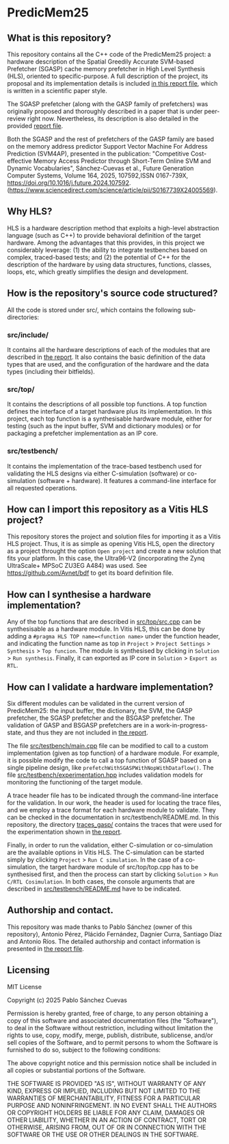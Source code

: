 # PredicMem25

## What is this repository?

This repository contains all the C++ code of the PredicMem25 project: a hardware description of the Spatial Greedily Accurate SVM-based Prefetcher (SGASP) cache memory prefetcher in High Level Synthesis (HLS), oriented to specific-purpose. A full description of the project, its proposal and its implementation details is included [in this report file](report.pdf), which is written in a scientific paper style.

The SGASP prefetcher (along with the GASP family of prefetchers) was originally proposed and thoroughly described in a paper that is under peer-review right now. Nevertheless, its description is also detailed in the provided [report file](report.pdf).

Both the SGASP and the rest of prefetchers of the GASP family are based on the memory address predictor Support Vector Machine For Address Prediction (SVM4AP), presented in the publication: "Competitive Cost-effective Memory Access Predictor through Short-Term Online SVM and Dynamic Vocabularies", Sánchez-Cuevas et al., Future Generation Computer Systems, Volume 164, 2025, 107592,ISSN 0167-739X, https://doi.org/10.1016/j.future.2024.107592. (https://www.sciencedirect.com/science/article/pii/S0167739X24005569).

## Why HLS?

HLS is a hardware description method that exploits a high-level abstraction language (such as C++) to provide behavioral definition of the target hardware. Among the advantages that this provides, in this project we considerably leverage: (1) the ability to integrate testbenches based on complex, traced-based tests; and (2) the potential of C++ for the description of the hardware by using data structures, functions, classes, loops, etc, which greatly simplifies the design and development.

## How is the repository's source code structured?

All the code is stored under src/, which contains the following sub-directories:

### src/include/

It contains all the hardware descriptions of each of the modules that are described in [the report](report.pdf). It also contains the basic definition of the data types that are used, and the configuration of the hardware and the data types (including their bitfields).

### src/top/

It contains the descriptions of all possible top functions. A top function defines the interface of a target hardware plus its implementation. In this project, each top function is a synthesisable hardware module, either for testing (such as the input buffer, SVM and dictionary modules) or for packaging a prefetcher implementation as an IP core.

### src/testbench/

It contains the implementation of the trace-based testbench used for validating the HLS designs via either C-simulation (software) or co-simulation (software + hardware). It features a command-line interface for all requested operations.

## How can I import this repository as a Vitis HLS project?

This repository stores the project and solution files for importing it as a Vitis HLS project. Thus, it is as simple as opening Vitis HLS, open the directory as a project throught the option `Open project` and create a new solution that fits your platform. In this case, the Ultra96-V2 (incorporating the Zynq UltraScale+ MPSoC ZU3EG A484) was used. See https://github.com/Avnet/bdf to get its board definition file.

## How can I synthesise a hardware implementation?

Any of the top functions that are described in [src/top/src.cpp](src/top/src.cpp) can be synthesisable as a hardware module. In Vitis HLS, this can be done by adding a `#pragma HLS TOP name=<function name>` under the function header, and indicating the function name as top in `Project` > `Project Settings` > `Synthesis` > `Top funcion`. The module is synthesised by clicking in `Solution` > `Run synthesis`. Finally, it can exported as IP core in `Solution` > `Export as RTL`.

## How can I validate a hardware implementation?

Six different modules can be validated in the current version of PredicMem25: the input buffer, the dictionary, the SVM, the GASP prefetcher, the SGASP prefetcher and the BSGASP prefetcher. The validation of GASP and BSGASP prefetchers are in a work-in-progress-state, and thus they are not included in [the report](report.pdf).

The file [src/testbench/main.cpp](src/testbench/main.cpp) file can be modified to call to a custom implementation (given as top function) of a hardware module. For example, it is possible modify the code to call a top function of SGASP based on a single pipeline design, like `prefetchWithSGASPWithNopWithDataflow()`. The file [src/testbench/experimentation.hpp](src/testbench/experimentation.hpp) includes validation models for monitoring the functioning of the target module.

A trace header file has to be indicated through the command-line interface for the validation. In our work, the header is used for locating the trace files, and we employ a trace format for each hardware module to validate. They can be checked in the documentation in src/testbench/README.md. In this repository, the directory [traces_gasp/](traces_gasp/) contains the traces that were used for the experimentation shown in [the report](report.pdf).

Finally, in order to run the validation, either C-simulation or co-simulation are the available options in Vitis HLS. The C-simulation can be started simply by clicking `Project` > `Run C simulation`. In the case of a co-simulation, the target hardware module of src/top/top.cpp has to be synthesised first, and then the process can start by clicking `Solution` > `Run C/RTL Cosimulation`. In both cases, the console arguments that are described in [src/testbench/README.md](src/testbench/README.md) have to be indicated.  

## Authorship and contact.

This repository was made thanks to Pablo Sánchez (owner of this repository), Antonio Pérez, Plácido Fernández, Dagnier Curra, Santiago Díaz and Antonio Ríos. The detailed authorship and contact information is presented in [the report file](report.pdf).

## Licensing

MIT License

Copyright (c) 2025 Pablo Sánchez Cuevas

Permission is hereby granted, free of charge, to any person obtaining a copy of this software and associated documentation files (the "Software"), to deal in the Software without restriction, including without limitation the rights to use, copy, modify, merge, publish, distribute, sublicense, and/or sell copies of the Software, and to permit persons to whom the Software is furnished to do so, subject to the following conditions:

The above copyright notice and this permission notice shall be included in all copies or substantial portions of the Software.

THE SOFTWARE IS PROVIDED "AS IS", WITHOUT WARRANTY OF ANY KIND, EXPRESS OR IMPLIED, INCLUDING BUT NOT LIMITED TO THE WARRANTIES OF MERCHANTABILITY, FITNESS FOR A PARTICULAR PURPOSE AND NONINFRINGEMENT. IN NO EVENT SHALL THE AUTHORS OR COPYRIGHT HOLDERS BE LIABLE FOR ANY CLAIM, DAMAGES OR OTHER LIABILITY, WHETHER IN AN ACTION OF CONTRACT, TORT OR OTHERWISE, ARISING FROM, OUT OF OR IN CONNECTION WITH THE SOFTWARE OR THE USE OR OTHER DEALINGS IN THE SOFTWARE.